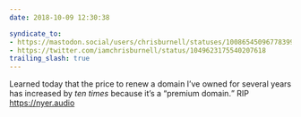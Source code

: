 ```yaml
---
date: 2018-10-09 12:30:38

syndicate_to:
- https://mastodon.social/users/chrisburnell/statuses/100865450967783990
- https://twitter.com/iamchrisburnell/status/1049623175540207618
trailing_slash: true
---
```


Learned today that the price to renew a domain I’ve owned for several years has increased by _ten times_ because it’s a <q>premium domain.</q> RIP <a href="https://nyer.audio" rel="external">https://nyer.audio</a>
